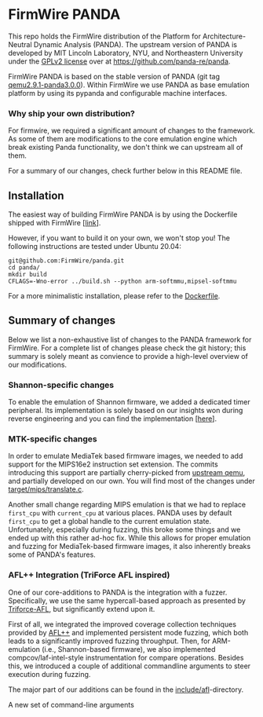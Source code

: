 # FirmWire PANDA

This repo holds the FirmWire distribution of the Platform for Architecture-Neutral Dynamic Analysis (PANDA). The upstream version of PANDA is developed by MIT Lincoln Laboratory, NYU, and Northeastern University under the [GPLv2 license](LICENSE) over at https://github.com/panda-re/panda.

FirmWire PANDA is based on the stable version of PANDA (git tag [qemu2.9.1-panda3.0.0](https://github.com/panda-re/panda/tree/qemu2.9.1-panda3.0.0)). Within FirmWire we use PANDA as base emulation platform by using its pypanda and configurable machine interfaces. 

### Why ship your own distribution?

For firmwire, we required a significant amount of changes to the framework. As some of them are modifications to the core emulation engine which break existing Panda functionality, we don't think we can upstream all of them. 

For a summary of our changes, check further below in this README file.

## Installation

The easiest way of building FirmWire PANDA is by using the Dockerfile shipped with FirmWire [[link](https://github.com/FirmWire/FirmWire/blob/main/Dockerfile)].

However, if you want to build it on your own, we won't stop you!
The following instructions are tested under Ubuntu 20.04:

```
git@github.com:FirmWire/panda.git
cd panda/
mkdir build
CFLAGS=-Wno-error ../build.sh --python arm-softmmu,mipsel-softmmu
```

For a more minimalistic installation, please refer to the [Dockerfile](https://github.com/FirmWire/FirmWire/blob/main/Dockerfile).


## Summary of changes

Below we list a non-exhaustive list of changes to the PANDA framework for FirmWire. For a complete list of changes please check the git history; this summary is solely meant as convience to provide a high-level overview of our modifications.

### Shannon-specific changes

To enable the emulation of Shannon firmware, we added a dedicated timer peripheral.
Its implementation is solely based on our insights won during reverse engineering and you can find the implementation [[here](https://github.com/FirmWire/panda/blob/main/hw/timer/shannon_timer.c)].


### MTK-specific changes

In order to emulate MediaTek based firmware images, we needed to add support for the MIPS16e2 instruction set extension. The commits introducing this support are partially  cherry-picked from [upstream qemu](https://github.com/qemu/qemu), and partially developed on our own. You will find most of the changes under [target/mips/translate.c](target/mips/translate.c).

Another small change regarding MIPS emulation is that we had to replace `first_cpu` with `current_cpu` at various places. PANDA uses by default `first_cpu` to get a global handle to the current emulation state. Unfortunately, especially during fuzzing, this broke some things and we ended up with this rather ad-hoc fix. While this allows for proper emulation and fuzzing for MediaTek-based firmware images, it also inherently breaks some of PANDA's features.

### AFL++ Integration (TriForce AFL inspired)

One of our core-additions to PANDA is the integration with a fuzzer. Specifically, we use the same hypercall-based approach as presented by [Triforce-AFL](https://github.com/nccgroup/TriforceAFL), but significantly extend upon it.

First of all, we integrated the improved coverage collection techniques provided by [AFL++](https://github.com/AFLplusplus/AFLplusplus) and implemented persistent mode fuzzing, which both leads to a significantly improved fuzzing throughput. Then, for ARM-emulation (i.e., Shannon-based firmware), we also implemented compcov/laf-intel-style instrumentation for compare operations. Besides this, we introduced a couple of additional commandline arguments to steer execution during fuzzing.

The major part of our additions can be found in the [include/afl](include-afl)-directory.




A new set of command-line arguments